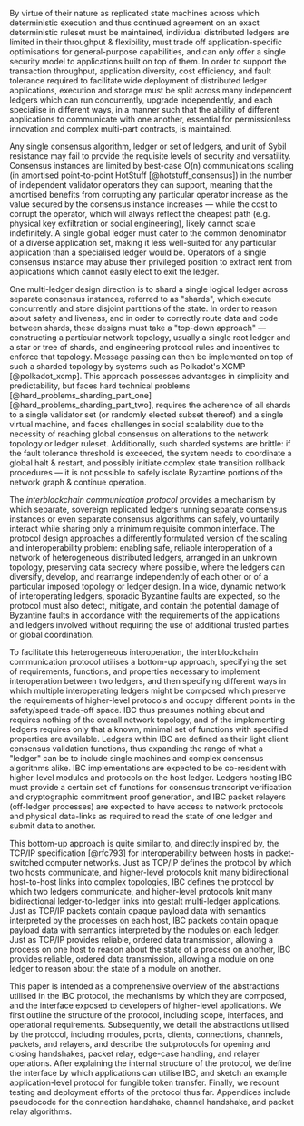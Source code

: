 By virtue of their nature as replicated state machines across which deterministic execution and thus continued agreement on an exact deterministic ruleset must be maintained, individual distributed ledgers are limited in their throughput & flexibility, must trade off application-specific optimisations for general-purpose capabilities, and can only offer a single security model to applications built on top of them. In order to support the transaction throughput, application diversity, cost efficiency, and fault tolerance required to facilitate wide deployment of distributed ledger applications, execution and storage must be split across many independent ledgers which can run concurrently, upgrade independently, and each specialise in different ways, in a manner such that the ability of different applications to communicate with one another, essential for permissionless innovation and complex multi-part contracts, is maintained.

Any single consensus algorithm, ledger or set of ledgers, and unit of Sybil resistance may fail to provide the requisite levels of security and versatility. Consensus instances are limited by best-case O(n) communications scaling (in amortised point-to-point HotStuff [@hotstuff_consensus]) in the number of independent validator operators they can support, meaning that the amortised benefits from corrupting any particular operator increase as the value secured by the consensus instance increases — while the cost to corrupt the operator, which will always reflect the cheapest path (e.g. physical key exfiltration or social engineering), likely cannot scale indefinitely. A single global ledger must cater to the common denominator of a diverse application set, making it less well-suited for any particular application than a specialised ledger would be. Operators of a single consensus instance may abuse their privileged position to extract rent from applications which cannot easily elect to exit the ledger. 

One multi-ledger design direction is to shard a single logical ledger across separate consensus instances, referred to as "shards", which execute concurrently and store disjoint partitions of the state. In order to reason about safety and liveness, and in order to correctly route data and code between shards, these designs must take a "top-down approach" — constructing a particular network topology, usually a single root ledger and a star or tree of shards, and engineering protocol rules and incentives to enforce that topology. Message passing can then be implemented on top of such a sharded topology by systems such as Polkadot's XCMP [@polkadot_xcmp]. This approach possesses advantages in simplicity and predictability, but faces hard technical problems [@hard_problems_sharding_part_one] [@hard_problems_sharding_part_two], requires the adherence of all shards to a single validator set (or randomly elected subset thereof) and a single virtual machine, and faces challenges in social scalability due to the necessity of reaching global consensus on alterations to the network topology or ledger ruleset. Additionally, such sharded systems are brittle: if the fault tolerance threshold is exceeded, the system needs to coordinate a global halt & restart, and possibly initiate complex state transition rollback procedures — it is not possible to safely isolate Byzantine portions of the network graph & continue operation.

The *interblockchain communication protocol* provides a mechanism by which separate, sovereign replicated ledgers running separate consensus instances or even separate consensus algorithms can safely, voluntarily interact while sharing only a minimum requisite common interface. The protocol design approaches a differently formulated version of the scaling and interoperability problem: enabling safe, reliable interoperation of a network of heterogeneous distributed ledgers, arranged in an unknown topology, preserving data secrecy where possible, where the ledgers can diversify, develop, and rearrange independently of each other or of a particular imposed topology or ledger design. In a wide, dynamic network of interoperating ledgers, sporadic Byzantine faults are expected, so the protocol must also detect, mitigate, and contain the potential damage of Byzantine faults in accordance with the requirements of the applications and ledgers involved without requiring the use of additional trusted parties or global coordination.

To facilitate this heterogeneous interoperation, the interblockchain communication protocol utilises a bottom-up approach, specifying the set of requirements, functions, and properties necessary to implement interoperation between two ledgers, and then specifying different ways in which multiple interoperating ledgers might be composed which preserve the requirements of higher-level protocols and occupy different points in the safety/speed trade-off space. IBC thus presumes nothing about and requires nothing of the overall network topology, and of the implementing ledgers requires only that a known, minimal set of functions with specified properties are available. Ledgers within IBC are defined as their light client consensus validation functions, thus expanding the range of what a "ledger" can be to include single machines and complex consensus algorithms alike. IBC implementations are expected to be co-resident with higher-level modules and protocols on the host ledger. Ledgers hosting IBC must provide a certain set of functions for consensus transcript verification and cryptographic commitment proof generation, and IBC packet relayers (off-ledger processes) are expected to have access to network protocols and physical data-links as required to read the state of one ledger and submit data to another.

This bottom-up approach is quite similar to, and directly inspired by, the TCP/IP specification [@rfc793] for interoperability between hosts in packet-switched computer networks. Just as TCP/IP defines the protocol by which two hosts communicate, and higher-level protocols knit many bidirectional host-to-host links into complex topologies, IBC defines the protocol by which two ledgers communicate, and higher-level protocols knit many bidirectional ledger-to-ledger links into gestalt multi-ledger applications. Just as TCP/IP packets contain opaque payload data with semantics interpreted by the processes on each host, IBC packets contain opaque payload data with semantics interpreted by the modules on each ledger. Just as TCP/IP provides reliable, ordered data transmission, allowing a process on one host to reason about the state of a process on another, IBC provides reliable, ordered data transmission, allowing a module on one ledger to reason about the state of a module on another.

This paper is intended as a comprehensive overview of the abstractions utilised in the IBC protocol, the mechanisms by which they are composed, and the interface exposed to developers of higher-level applications. We first outline the structure of the protocol, including scope, interfaces, and operational requirements. Subsequently, we detail the abstractions utilised by the protocol, including modules, ports, clients, connections, channels, packets, and relayers, and describe the subprotocols for opening and closing handshakes, packet relay, edge-case handling, and relayer operations. After explaining the internal structure of the protocol, we define the interface by which applications can utilise IBC, and sketch an example application-level protocol for fungible token transfer. Finally, we recount testing and deployment efforts of the protocol thus far. Appendices include pseudocode for the connection handshake, channel handshake, and packet relay algorithms.
